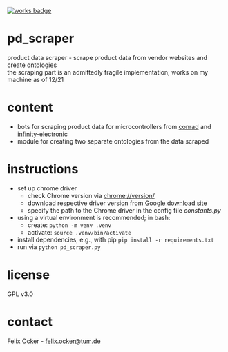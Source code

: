 [![works badge](https://cdn.jsdelivr.net/gh/nikku/works-on-my-machine@v0.2.0/badge.svg)](https://github.com/nikku/works-on-my-machine)

# pd_scraper
product data scraper - scrape product data from vendor websites and create ontologies\
the scraping part is an admittedly fragile implementation; works on my machine as of 12/21

# content
* bots for scraping product data for microcontrollers from [conrad](https://www.conrad.de/) and [infinity-electronic](https://www.infinity-semiconductor.com/)
* module for creating two separate ontologies from the data scraped

# instructions
* set up chrome driver
  * check Chrome version via [chrome://version/](chrome://version/)
  * download respective driver version from [Google download site](https://chromedriver.chromium.org/downloads)
  * specify the path to the Chrome driver in the config file *constants.py*
* using a virtual environment is recommended; in bash:
  * create: ```python -m venv .venv```
  * activate: ```source .venv/bin/activate```
* install dependencies, e.g., with pip ```pip install -r requirements.txt```
* run via ```python pd_scraper.py```

# license
GPL v3.0

# contact
Felix Ocker - [felix.ocker@tum.de](mailto:felix.ocker@tum.de)
